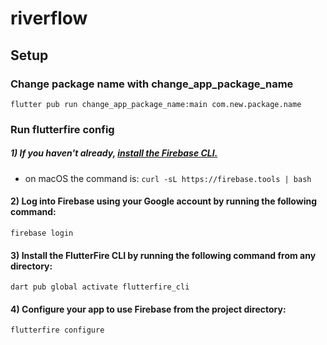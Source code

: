 # riverflow

## Setup

### Change package name with change_app_package_name

    flutter pub run change_app_package_name:main com.new.package.name

### Run flutterfire config

##### 1) If you haven't already, [install the Firebase CLI.](https://firebase.google.com/docs/cli#setup_update_cli)

- on macOS the command is: `curl -sL https://firebase.tools | bash`

#### 2) Log into Firebase using your Google account by running the following command:

    firebase login

#### 3) Install the FlutterFire CLI by running the following command from any directory:

    dart pub global activate flutterfire_cli

#### 4) Configure your app to use Firebase from the project directory:

    flutterfire configure
